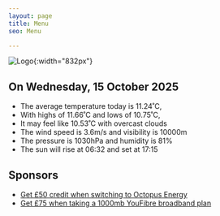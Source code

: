 ```yaml
---
layout: page
title: Menu
seo: Menu

---
```


![Logo](/images/logo.jpg){:width="832px"}

<!-- weather_marker starts -->
## On Wednesday, 15 October 2025

- The average temperature today is 11.24˚C,
- With highs of 11.66˚C and lows of 10.75˚C,
- It may feel like 10.53˚C with overcast clouds
- The wind speed is 3.6m/s and visibility is 10000m
- The pressure is 1030hPa and humidity is 81%
- The sun will rise at 06:32 and set at 17:15

<!-- weather_marker ends -->

## Sponsors

- [Get £50 credit when switching to Octopus Energy](https://bit.ly/3oD1nnS)
- [Get £75 when taking a 1000mb YouFibre broadband plan](https://aklam.io/91zWhU?)
